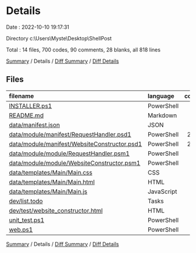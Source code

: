 # Details

Date : 2022-10-10 19:17:31

Directory c:\\Users\\Myste\\Desktop\\ShellPost

Total : 14 files,  700 codes, 90 comments, 28 blanks, all 818 lines

[Summary](results.md) / Details / [Diff Summary](diff.md) / [Diff Details](diff-details.md)

## Files
| filename | language | code | comment | blank | total |
| :--- | :--- | ---: | ---: | ---: | ---: |
| [INSTALLER.ps1](/INSTALLER.ps1) | PowerShell | 5 | 23 | 0 | 28 |
| [README.md](/README.md) | Markdown | 2 | 0 | 1 | 3 |
| [data/manifest.json](/data/manifest.json) | JSON | 37 | 0 | 4 | 41 |
| [data/module/manifest/RequestHandler.psd1](/data/module/manifest/RequestHandler.psd1) | PowerShell | 241 | 0 | 0 | 241 |
| [data/module/manifest/WebsiteConstructor.psd1](/data/module/manifest/WebsiteConstructor.psd1) | PowerShell | 241 | 0 | 0 | 241 |
| [data/module/module/RequestHandler.psm1](/data/module/module/RequestHandler.psm1) | PowerShell | 14 | 0 | 2 | 16 |
| [data/module/module/WebsiteConstructor.psm1](/data/module/module/WebsiteConstructor.psm1) | PowerShell | 47 | 25 | 5 | 77 |
| [data/templates/Main/Main.css](/data/templates/Main/Main.css) | CSS | 9 | 0 | 0 | 9 |
| [data/templates/Main/Main.html](/data/templates/Main/Main.html) | HTML | 11 | 2 | 2 | 15 |
| [data/templates/Main/Main.js](/data/templates/Main/Main.js) | JavaScript | 1 | 0 | 0 | 1 |
| [dev/list.todo](/dev/list.todo) | Tasks | 20 | 0 | 0 | 20 |
| [dev/test/website_constructor.html](/dev/test/website_constructor.html) | HTML | 20 | 0 | 6 | 26 |
| [unit_test.ps1](/unit_test.ps1) | PowerShell | 28 | 6 | 2 | 36 |
| [web.ps1](/web.ps1) | PowerShell | 24 | 34 | 6 | 64 |

[Summary](results.md) / Details / [Diff Summary](diff.md) / [Diff Details](diff-details.md)
